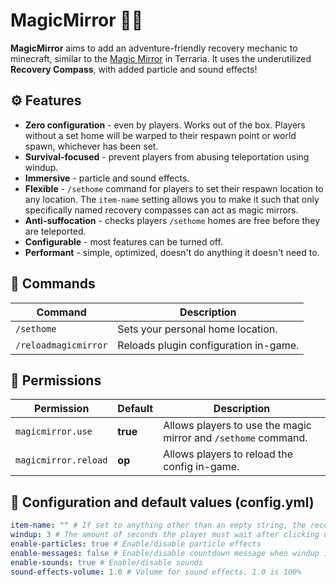 # MagicMirror 🧭✨

**MagicMirror** aims to add an adventure-friendly recovery mechanic to minecraft, similar to the [Magic Mirror](https://terraria.fandom.com/wiki/Magic_Mirrors) in Terraria. It uses the underutilized **Recovery Compass**, with added particle and sound effects!

## ⚙️ Features
- **Zero configuration** - even by players. Works out of the box. Players without a set home will be warped to their respawn point or world spawn, whichever has been set.
- **Survival-focused** - prevent players from abusing teleportation using windup.
- **Immersive** - particle and sound effects.
- **Flexible** - `/sethome` command for players to set their respawn location to any location. The `item-name` setting allows you to make it such that only specifically named recovery compasses can act as magic mirrors.
- **Anti-suffocation** - checks players `/sethome` homes are free before they are teleported.
- **Configurable** - most features can be turned off.
- **Performant** - simple, optimized, doesn't do anything it doesn't need to.

## 🔧 Commands

| Command          | Description                              |
|------------------|------------------------------------------|
| `/sethome`       | Sets your personal home location.        |
| `/reloadmagicmirror`  | Reloads plugin configuration in-game.    |

## 🔧 Permissions

| Permission             | Default    | Description                              |
|------------------------|------------|------------------------------------------|
| `magicmirror.use`      | **true**   | Allows players to use the magic mirror and `/sethome` command.        |
| `magicmirror.reload`   | **op**     | Allows players to reload the config in-game.    |


## 📝 Configuration and default values (config.yml)

```yaml
item-name: "" # If set to anything other than an empty string, the recovery compass must also be named this exact name in an anvil in order to be used.
windup: 3 # The amount of seconds the player must wait after clicking until the teleport happens. Setting this to 0 teleports the player instantly.
enable-particles: true # Enable/disable particle effects
enable-messages: false # Enable/disable countdown message when windup is ticking
enable-sounds: true # Enable/disable sounds
sound-effects-volume: 1.0 # Volume for sound effects. 1.0 is 100%
